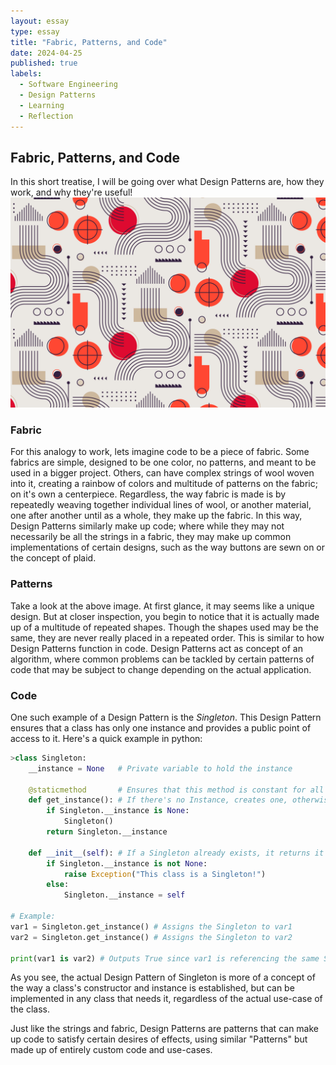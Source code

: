 ```yaml
---
layout: essay
type: essay
title: "Fabric, Patterns, and Code"
date: 2024-04-25
published: true
labels:
  - Software Engineering
  - Design Patterns
  - Learning
  - Reflection
---
```

## Fabric, Patterns, and Code
In this short treatise, I will be going over what Design Patterns are, how they work, and why they're useful!
<img class="rounded float-start pe-4" src="../img/DesignPatterns/Fabric.jpg">

### Fabric
For this analogy to work, lets imagine code to be a piece of fabric. Some fabrics are simple, designed to be one color, no patterns, and meant to be used in a bigger project. Others, can have complex strings of wool woven into it, creating a rainbow of colors and multitude of patterns on the fabric; on it's own a centerpiece. Regardless, the way fabric is made is by repeatedly weaving together individual lines of wool, or another material, one after another until as a whole, they make up the fabric. In this way, Design Patterns similarly make up code; where while they may not necessarily be all the strings in a fabric, they may make up common implementations of certain designs, such as the way buttons are sewn on or the concept of plaid.

### Patterns
Take a look at the above image. At first glance, it may seems like a unique design. But at closer inspection, you begin to notice that it is actually made up of a multitude of repeated shapes. Though the shapes used may be the same, they are never really placed in a repeated order. This is similar to how Design Patterns function in code. Design Patterns act as concept of an algorithm, where common problems can be tackled by certain patterns of code that may be subject to change depending on the actual application.

### Code
One such example of a Design Pattern is the _Singleton_. This Design Pattern ensures that a class has only one instance and provides a public point of access to it. 
Here's a quick example in python:
```python
>class Singleton:
    __instance = None   # Private variable to hold the instance
    
    @staticmethod       # Ensures that this method is constant for all instances of the Singleton
    def get_instance(): # If there's no Instance, creates one, otherwise, returns the existing Singleton
        if Singleton.__instance is None: 
            Singleton()
        return Singleton.__instance

    def __init__(self): # If a Singleton already exists, it returns it
        if Singleton.__instance is not None:
            raise Exception("This class is a Singleton!")
        else:
            Singleton.__instance = self

# Example:
var1 = Singleton.get_instance() # Assigns the Singleton to var1
var2 = Singleton.get_instance() # Assigns the Singleton to var2

print(var1 is var2) # Outputs True since var1 is referencing the same Singleton as var2
```

As you see, the actual Design Pattern of Singleton is more of a concept of the way a class's constructor and instance is established, but can be implemented in any class that needs it, regardless of the actual use-case of the class.

Just like the strings and fabric, Design Patterns are patterns that can make up code to satisfy certain desires of effects, using similar "Patterns" but made up of entirely custom code and use-cases.